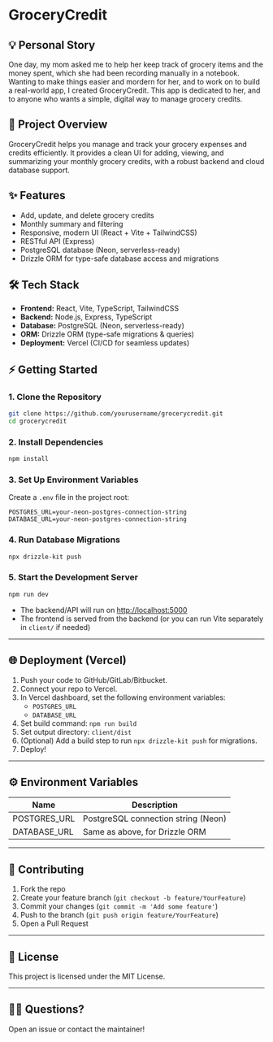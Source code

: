 # GroceryCredit

## 💡 Personal Story

One day, my mom asked me to help her keep track of grocery items and the money spent, which she had been recording manually in a notebook. Wanting to make things easier and mordern for her, and to work on to build a real-world app, I created GroceryCredit. This app is dedicated to her, and to anyone who wants a simple, digital way to manage grocery credits.

## 🚀 Project Overview

GroceryCredit helps you manage and track your grocery expenses and credits efficiently. It provides a clean UI for adding, viewing, and summarizing your monthly grocery credits, with a robust backend and cloud database support.

## ✨ Features

-   Add, update, and delete grocery credits
-   Monthly summary and filtering
-   Responsive, modern UI (React + Vite + TailwindCSS)
-   RESTful API (Express)
-   PostgreSQL database (Neon, serverless-ready)
-   Drizzle ORM for type-safe database access and migrations

## 🛠️ Tech Stack

-   **Frontend:** React, Vite, TypeScript, TailwindCSS
-   **Backend:** Node.js, Express, TypeScript
-   **Database:** PostgreSQL (Neon, serverless-ready)
-   **ORM:** Drizzle ORM (type-safe migrations & queries)
-   **Deployment:** Vercel (CI/CD for seamless updates)

## ⚡ Getting Started

### 1. Clone the Repository

```bash
git clone https://github.com/yourusername/grocerycredit.git
cd grocerycredit
```

### 2. Install Dependencies

```bash
npm install
```

### 3. Set Up Environment Variables

Create a `.env` file in the project root:

```env
POSTGRES_URL=your-neon-postgres-connection-string
DATABASE_URL=your-neon-postgres-connection-string
```

### 4. Run Database Migrations

```bash
npx drizzle-kit push
```

### 5. Start the Development Server

```bash
npm run dev
```

-   The backend/API will run on [http://localhost:5000](http://localhost:5000)
-   The frontend is served from the backend (or you can run Vite separately in `client/` if needed)

---

## 🌐 Deployment (Vercel)

1. Push your code to GitHub/GitLab/Bitbucket.
2. Connect your repo to Vercel.
3. In Vercel dashboard, set the following environment variables:
    - `POSTGRES_URL`
    - `DATABASE_URL`
4. Set build command: `npm run build`
5. Set output directory: `client/dist`
6. (Optional) Add a build step to run `npx drizzle-kit push` for migrations.
7. Deploy!

---

## ⚙️ Environment Variables

| Name         | Description                         |
| ------------ | ----------------------------------- |
| POSTGRES_URL | PostgreSQL connection string (Neon) |
| DATABASE_URL | Same as above, for Drizzle ORM      |

---

## 🤝 Contributing

1. Fork the repo
2. Create your feature branch (`git checkout -b feature/YourFeature`)
3. Commit your changes (`git commit -m 'Add some feature'`)
4. Push to the branch (`git push origin feature/YourFeature`)
5. Open a Pull Request

---

## 📄 License

This project is licensed under the MIT License.

---

## 🙋‍♂️ Questions?

Open an issue or contact the maintainer!
